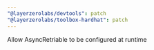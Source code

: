 ```yaml
---
"@layerzerolabs/devtools": patch
"@layerzerolabs/toolbox-hardhat": patch
---
```


Allow AsyncRetriable to be configured at runtime
